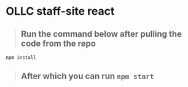 # OLLC staff-site react

> ## Run the command below after pulling the code from the repo

```
npm install
```

> ## After which you can run `npm start`
